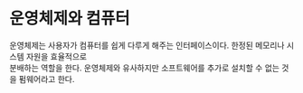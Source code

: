 # 운영체제와 컴퓨터
운영체제는 사용자가 컴퓨터를 쉽게 다루게 해주는 인터페이스이다. 한정된 메모리나 시스템 자원을 효율적으로<br/>
분배하는 역할을 한다. 운영체제와 유사하지만 소프트웨어를 추가로 설치할 수 없는 것을 펌웨어라고 한다.
